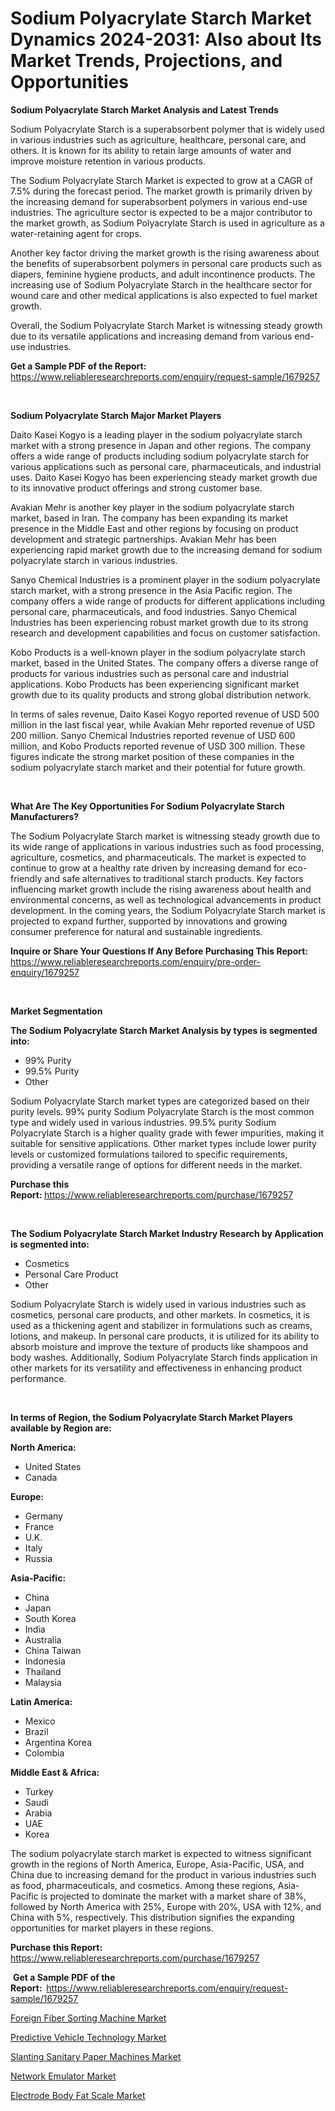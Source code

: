 <p><h1>Sodium Polyacrylate Starch Market Dynamics 2024-2031: Also about Its Market Trends, Projections, and Opportunities</h1></p><p><strong>Sodium Polyacrylate Starch Market Analysis and Latest Trends</strong></p>
<p><p>Sodium Polyacrylate Starch is a superabsorbent polymer that is widely used in various industries such as agriculture, healthcare, personal care, and others. It is known for its ability to retain large amounts of water and improve moisture retention in various products.</p><p>The Sodium Polyacrylate Starch Market is expected to grow at a CAGR of 7.5% during the forecast period. The market growth is primarily driven by the increasing demand for superabsorbent polymers in various end-use industries. The agriculture sector is expected to be a major contributor to the market growth, as Sodium Polyacrylate Starch is used in agriculture as a water-retaining agent for crops.</p><p>Another key factor driving the market growth is the rising awareness about the benefits of superabsorbent polymers in personal care products such as diapers, feminine hygiene products, and adult incontinence products. The increasing use of Sodium Polyacrylate Starch in the healthcare sector for wound care and other medical applications is also expected to fuel market growth.</p><p>Overall, the Sodium Polyacrylate Starch Market is witnessing steady growth due to its versatile applications and increasing demand from various end-use industries.</p></p>
<p><strong>Get a Sample PDF of the Report:&nbsp;</strong> <a href="https://www.reliableresearchreports.com/enquiry/request-sample/1679257">https://www.reliableresearchreports.com/enquiry/request-sample/1679257</a></p>
<p>&nbsp;</p>
<p><strong>Sodium Polyacrylate Starch Major Market Players</strong></p>
<p><p>Daito Kasei Kogyo is a leading player in the sodium polyacrylate starch market with a strong presence in Japan and other regions. The company offers a wide range of products including sodium polyacrylate starch for various applications such as personal care, pharmaceuticals, and industrial uses. Daito Kasei Kogyo has been experiencing steady market growth due to its innovative product offerings and strong customer base.</p><p>Avakian Mehr is another key player in the sodium polyacrylate starch market, based in Iran. The company has been expanding its market presence in the Middle East and other regions by focusing on product development and strategic partnerships. Avakian Mehr has been experiencing rapid market growth due to the increasing demand for sodium polyacrylate starch in various industries.</p><p>Sanyo Chemical Industries is a prominent player in the sodium polyacrylate starch market, with a strong presence in the Asia Pacific region. The company offers a wide range of products for different applications including personal care, pharmaceuticals, and food industries. Sanyo Chemical Industries has been experiencing robust market growth due to its strong research and development capabilities and focus on customer satisfaction.</p><p>Kobo Products is a well-known player in the sodium polyacrylate starch market, based in the United States. The company offers a diverse range of products for various industries such as personal care and industrial applications. Kobo Products has been experiencing significant market growth due to its quality products and strong global distribution network.</p><p>In terms of sales revenue, Daito Kasei Kogyo reported revenue of USD 500 million in the last fiscal year, while Avakian Mehr reported revenue of USD 200 million. Sanyo Chemical Industries reported revenue of USD 600 million, and Kobo Products reported revenue of USD 300 million. These figures indicate the strong market position of these companies in the sodium polyacrylate starch market and their potential for future growth.</p></p>
<p>&nbsp;</p>
<p><strong>What Are The Key Opportunities For Sodium Polyacrylate Starch Manufacturers?</strong></p>
<p><p>The Sodium Polyacrylate Starch market is witnessing steady growth due to its wide range of applications in various industries such as food processing, agriculture, cosmetics, and pharmaceuticals. The market is expected to continue to grow at a healthy rate driven by increasing demand for eco-friendly and safe alternatives to traditional starch products. Key factors influencing market growth include the rising awareness about health and environmental concerns, as well as technological advancements in product development. In the coming years, the Sodium Polyacrylate Starch market is projected to expand further, supported by innovations and growing consumer preference for natural and sustainable ingredients.</p></p>
<p><strong>Inquire or Share Your Questions If Any Before Purchasing This Report:</strong> <a href="https://www.reliableresearchreports.com/enquiry/pre-order-enquiry/1679257">https://www.reliableresearchreports.com/enquiry/pre-order-enquiry/1679257</a></p>
<p>&nbsp;</p>
<p><strong>Market Segmentation</strong></p>
<p><strong>The Sodium Polyacrylate Starch Market Analysis by types is segmented into:</strong></p>
<p><ul><li>99% Purity</li><li>99.5% Purity</li><li>Other</li></ul></p>
<p><p>Sodium Polyacrylate Starch market types are categorized based on their purity levels. 99% purity Sodium Polyacrylate Starch is the most common type and widely used in various industries. 99.5% purity Sodium Polyacrylate Starch is a higher quality grade with fewer impurities, making it suitable for sensitive applications. Other market types include lower purity levels or customized formulations tailored to specific requirements, providing a versatile range of options for different needs in the market.</p></p>
<p><strong>Purchase this Report:&nbsp;</strong><a href="https://www.reliableresearchreports.com/purchase/1679257">https://www.reliableresearchreports.com/purchase/1679257</a></p>
<p>&nbsp;</p>
<p><strong>The Sodium Polyacrylate Starch Market Industry Research by Application is segmented into:</strong></p>
<p><ul><li>Cosmetics</li><li>Personal Care Product</li><li>Other</li></ul></p>
<p><p>Sodium Polyacrylate Starch is widely used in various industries such as cosmetics, personal care products, and other markets. In cosmetics, it is used as a thickening agent and stabilizer in formulations such as creams, lotions, and makeup. In personal care products, it is utilized for its ability to absorb moisture and improve the texture of products like shampoos and body washes. Additionally, Sodium Polyacrylate Starch finds application in other markets for its versatility and effectiveness in enhancing product performance.</p></p>
<p>&nbsp;</p>
<p><strong>In terms of Region, the Sodium Polyacrylate Starch Market Players available by Region are:</strong></p>
<p>
    <p> <strong> North America: </strong>
        <ul>
            <li>United States</li>
            <li>Canada</li>
        </ul>
        </p> 
    <p> <strong> Europe: </strong>
        <ul>
            <li>Germany</li>
            <li>France</li>
            <li>U.K.</li>
            <li>Italy</li>
            <li>Russia</li>
        </ul>
        </p> 
    <p> <strong> Asia-Pacific: </strong>
        <ul>
            <li>China</li>
            <li>Japan</li>
            <li>South Korea</li>
            <li>India</li>
            <li>Australia</li>
            <li>China Taiwan</li>
            <li>Indonesia</li>
            <li>Thailand</li>
            <li>Malaysia</li>
        </ul>
        </p> 
    <p> <strong> Latin America: </strong>
        <ul>
            <li>Mexico</li>
            <li>Brazil</li>
            <li>Argentina Korea</li>
            <li>Colombia</li>
        </ul>
        </p> 
    <p> <strong> Middle East & Africa: </strong>
        <ul>
            <li>Turkey</li>
            <li>Saudi</li>
            <li>Arabia</li>
            <li>UAE</li>
            <li>Korea</li>
        </ul>
    </p>
    </p>
<p><p>The sodium polyacrylate starch market is expected to witness significant growth in the regions of North America, Europe, Asia-Pacific, USA, and China due to increasing demand for the product in various industries such as food, pharmaceuticals, and cosmetics. Among these regions, Asia-Pacific is projected to dominate the market with a market share of 38%, followed by North America with 25%, Europe with 20%, USA with 12%, and China with 5%, respectively. This distribution signifies the expanding opportunities for market players in these regions.</p></p>
<p><strong>Purchase this Report: </strong><a href="https://www.reliableresearchreports.com/purchase/1679257">https://www.reliableresearchreports.com/purchase/1679257</a></p>
<p>&nbsp;<strong>Get a Sample PDF of the Report:&nbsp;&nbsp;</strong><a href="https://www.reliableresearchreports.com/enquiry/request-sample/1679257">https://www.reliableresearchreports.com/enquiry/request-sample/1679257</a></p>
<p><strong></strong></p>
<p><p><a href="https://issuu.com/reportprime-2/docs/foreign-fiber-sorting-machine-market-size-2030.ppt">Foreign Fiber Sorting Machine Market</a></p><p><a href="https://medium.com/@tammyfreeman2022/predictive-vehicle-technology-market-trends-and-market-analysis-forecasted-for-period-2024-2031-547fa259e07f">Predictive Vehicle Technology Market</a></p><p><a href="https://github.com/santosh758595/Market-Research-Report-List-3/blob/main/slanting-sanitary-paper-machines-market.md">Slanting Sanitary Paper Machines Market</a></p><p><a href="https://medium.com/@tammyfreeman2022/network-emulator-market-trends-forecast-and-competitive-analysis-to-2031-5c2f6cac8c04">Network Emulator Market</a></p><p><a href="https://issuu.com/reportprime-2/docs/electrode-body-fat-scale-market-size-2030.pptx">Electrode Body Fat Scale Market</a></p></p>